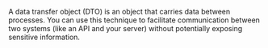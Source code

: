 A data transfer object (DTO) is an object that carries data between processes. You can use this technique to facilitate communication between two systems (like an API and your server) without potentially exposing sensitive information.
